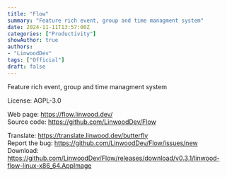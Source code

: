 ```yaml
---
title: "Flow"
summary: "Feature rich event, group and time managment system"
date: 2024-11-11T13:57:00Z
categories: ["Productivity"]
showAuthor: true
authors:
- "LinwoodDev"
tags: ["Official"]
draft: false
---
```


Feature rich event, group and time managment system

License: AGPL-3.0

Web page: <https://flow.linwood.dev/>  
Source code: <https://github.com/LinwoodDev/Flow>

Translate: <https://translate.linwood.dev/butterfly>  
Report the bug: <https://github.com/LinwoodDev/Flow/issues/new>  
Download: <https://github.com/LinwoodDev/Flow/releases/download/v0.3.1/linwood-flow-linux-x86_64.AppImage>
